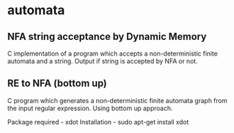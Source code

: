 # automata

NFA string acceptance by Dynamic Memory
---------------------------------------
C implementation of a program which accepts a non-deterministic finite automata and a string.
Output if string is accepted by NFA or not.

RE to NFA (bottom up)
---------------------
C program which generates a non-deterministic finite automata graph from the input regular expression.
Using bottom up approach.

Package required - xdot
Installation -
sudo apt-get install xdot
